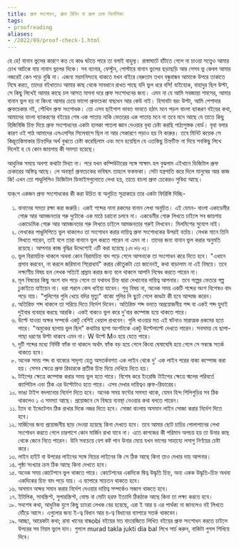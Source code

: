 ```yaml
---
title: প্রুফ সংশোধন, প্রুফ রিডিং বা প্রুফ চেক নির্দেশিকা
tags: 
- proofreading
aliases:
- /2022/09/proof-check-1.html
---
```

হে হে! বানান ভুলের কারণে কত যে কাণ্ড ঘটতে পারে তা বলাই বাহুল্য। রাস্তাঘাটে হাঁটতে গেলে না চাওয়া সত্ত্বেও আমার চোখ আটকে যায় নানান ভুলের দিকে। সব ব্যানার, ফেস্টুন, পোস্টারে বানান ভুলের ছড়াছড়ি আর সেসব ভু কেবল আমার নজরেই কেন পড়ে বুঝি না। এজন্য ময়মনিসংহে থাকতে যখন বাইরে বেরুতাম তখন বন্ধুবান্ধব আমাকে উপরে তাকাতে নিষে করত, তাদের বইখাতাও আমার কাছ থেকে সাবধানে রাখত পাছে যদি ভুল ধরে বসি! যাইহোক, বাহাদুর ছিল উল্টা, সে কিছু লিখেই আমার কাছে চল আসত মাগনা দরে প্রুফ সংশোধনের জন্য। এমন না যে আমি সবজান্তা শমসের, আমার বানান ভুল হয় না কিংবা আমার চেয়ে ভালো প্রুফচেকা বাছাধন আর কেউ নাই। হিসাবটা বরং উল্টা, আমি পেশাদার প্রুফচেকার নই, শৌখিন প্রুফ সংশোধক। তো এসব ছাইপাশ ভাবত ভাবতে হঠাৎ মনে পড়ল বাংলা ব্যাকরণ বইয়ের কথা, আমাদের বাংলা ব্যাকরণের বইয়ের শেষ এক পাতায় নাকি ভেতরের এক পাতায় মনে না তবে মনে আছে যে তাতে কিছু হিজিবিজি চিহ্ন দিয়ে প্রুফ সংশোধনের একটা হালকা পাতলা জ্ঞান দেওয়ার বৃথা চেষ্টা করছি পাঠ্যপুস্তক বোর্ড। বৃথা বলার কারণ ওই পাঠ আমাদের এসএসসির সিলেবাসে ছিল না আর সেকারণে পড়াও হয় নি কারুর। তবে মিনিট কয়েক সে কিম্ভূতকিমাকার চিহ্নাদির অর্থ বুঝতে চেষ্টা করেছিলাম এবং মনে হয়েছিল যে এতকিছু চিহ্নটিহ্ন না দিয়ে সবকিছু লিখে দিলেই হ যে কোন জায়গায় কী সমস্যা হয়েছে।
  
আধুনিক সময়ে অবশ্য কথাটা মিথ্যা না। পরে যখন কম্পিউটারের সঙ্গে সাক্ষাৎ হল বুঝলাম এইখানে ডিজিটাল প্রুফ চেকারের
      অস্তিত্ব আছে। লে অবস্থা! প্রুফচেকের ভবিষ্যৎ তাহলে ফকফকা। সেটা যন্ত্রপাতি করে দিলে মানুষের আর কাজ কি! এখন তো
      পাণ্ডুলিপিও ডিজিটাল ডিভাইসগুলোতে লেখা হয়, তাতে বাংলা প্রুফ চেকেরও সুবিধা আছে।</div>
  <div>যাক্‌গে একজন প্রুফ সংশোধকের কী করা উচিত বা অনুচিত সূত্রাকারে তার একটা ফিরিস্তি দিচ্ছি-</div>
  <div>
    <ol style="list-style-type: bengali; text-align: left;">
      <li>বানানের সমতা রক্ষা করা জরুরি। একই শব্দের নানা রকমের বানান লেখা অনুচিত। এই যেমন- বাংলা একাডেমীর গোরু আর
        আমজনতার গরু দুটোকে এক মাঠে চরানো চলবে না। একডেমীর গোরু লিখতে চাইলে সব জায়গায় একাডেমিক গোরু আর আমজনতার
        গরু লিখতে চাইলে আমজনতার গরুই লিখবেন। মিলমিশের সুযোগ নাই।</li>
      <li>লেখকের পাণ্ডুলিপিতে ভুল থাকলেও তা সংশোধন করার দায়িত্ব প্রুফ সংশোধকের উপরই বর্তায়। লেখক মানে তিনি লিখতে
        পারেন, তাই বলে তারা বানানে ভুল করতে পারেন না এমন না। তাদের জন্য বানান ভুল করার অনুমতি রয়েছে। আপনার কাজ
        বৃদ্ধির উদ্দেশ্যেই এটি করা হয়েছে <span style="font-size: x-small;">[এটা সত্যি না]</span>।</li>
      <li>ভুল বিরামচিহ্ন থাকলে অথবা কোন বিরামচিহ্ন বাদ পড়ে গেলে আপনাকে তা সংশোধন করে দিতে হবে। "এখানে প্রসাব
        করবেন, না করলে জরিমানা শিরোধার্য" করার কৌতুকটা তো জানেনই, কথা বাড়ালাম না এই বিষয়ে। তবে লক্ষ্যণীয় বিষয় হল
        লেখক সত্যিই প্রস্রাব করার জন্য বলে থাকলে আপনি নিষেধ করতে পারেন না।</li>
      <li>মূল বিষয়ের কিছু অংশ বাদ পড়ে গেলে তা যথাযথ চিহ্ন দ্বারা দেখানোর দায়িত্ব আপনার। তবে গল্পের ভেতরে গল্প
        ঢুকাইতে যাইয়েন না। ধরা পরলে কেস খাইয়া যাবেন। শুধু বিষয় না, অনেক সময় একটি শব্দের অংশ বিশেষও বাদ পড়ে যায়।
        "পুলিশের গুলি খেয়ে বদির মৃত্যু" বাক্যে গুলির লি ছুটে গেলে কাণ্ডটা কী হবে আন্দাজ করেন।</li>
      <li>অতিরিক্ত শব্দ থাকলে তা সরিয়ে দিতে নির্দেশ দিবেন। অতিরিক্ত শব্দ বলতে অপ্রয়োজনীয় শব্দ বা একই শব্দ হুদাই
        দুইবার ব্যবহার করছে আরকি। একই বাক্যও ভুল করে দু'বার কম্পোজ হয়ে থাকতে পারে।</li>
      <li>উল্টে যাওয়া অক্ষর সম্পর্কে একটু বেশিই খেয়াল রাখবেন। গুলি খাওয়ার মত এই ঘটনাও মারাত্মক রকমের হতে পারে।
        "অমুকের ছাপায় ভুল ছিল" কথাটার ছাপা অংশটাকে একটু উল্টেপাল্টে দেখতে পারেন। সবসময় যে ছাপা-পাছা ধরণের উল্টা
        থাকবে এমন না। W উল্টে Mও হয়ে যেতে পারে।</li>
      <li>দুটি শব্দের মধ্যে নির্দিষ্ট ফাঁক না থাকলে অর্থাৎ ফাঁক বড় হয়ে গেলে কিংবা ঘেষাঘেষি হয়ে গেলে সে সম্বন্ধে
        সতর্ক থাকতে হবে।</li>
      <li>অনেক সময় শব্দ বা বাক্যের সাদৃশ্য হেতু অসতর্কবশত এক লাইন থেকে দু' এক লাইন পরের বাক্য কম্পোজ করা
        হয়। সেসব ক্ষেত্রে প্রুফ রিডারকে প্রতীক চিহ্ন দিয়ে দেখিয়ে দিতে হয়। </li>
      <li>টাইপের ক্ষেত্রে কম্পোজ করার সময় ভুল হতে পারে। বিশেষ করে ইংরেজি টাইপের ক্ষেত্রে স্মলের পরিবর্তে
        ক্যাপিটাল এবং ঠিক এর উল্টোটাও হতে পারে। এসব দেখার দায়িত্বও প্রুফ-রিডারের। </li>
      <li>ভাঙা টাইপ বদলানোর নির্দেশ দিতে হবে। অনেক সময় ফন্টের সমস্যা থাকে, যেমন হিন্দ শিলিগুড়ির সব ঠিক থাকলেও ১ এ
        সমস্যা আছে। প্রয়োজনে সে বিষয়ে ব্যবস্থা নেওয়ার কথা বলতে পারেন।</li>
      <li>ট্যাব বা ইন্ডেটেশন ঠিক রাখার দিকে নজর দিতে হবে। সোজা বাংলায় অসমান লাইন সোজা করার নির্দেশ দিতে হবে।</li>
      <li>মার্জিনের জন্য প্রয়োজনীয় ছাড় দেওয়া হয়েছে কিনা দেখতে হবে। তবে আমার ছোট চাচির পোলাপানের লেখা সংশোধন
        করতে গেলে চারপাশে কোন মার্জিন রাখা যাবে না। এতে কাগজের কী পরিমান অপচয় হয় তা উনার কাছ থেকে জেনে নিতে
        পারেন। উনি সবচেয়ে বেশ কষ্ট পান উনার মেয়ে যখন ভাগের সাহায্যে লসাগু নির্ণয়ের চেষ্টা করে। </li>
      <li>লাইন হাইট বা উপরের লাইনের সঙ্গে নিচের লাইনের কি সে ঠিক আছে কিনা তাও দেখার দায় আপনার।</li>
      <li>পৃষ্ঠা সংখ্যার ক্রম ঠিক আছে কিনা দেখতে হবে।</li>
      <li>অনেক সময় কোটেশনে ভুল থাকতে পারে। কোটেশনের একদিকে দ্বিত্ব উদ্ধৃতি চিহ্ন, অন্য একক উদ্ধৃতি-চিহ্ন অথবা
        একদিকের চিহ্ন বাদ পড়ে যায়। এ ব্যাপারে সচেতন থাকতে হবে।</li>
      <li>অসমান অক্ষর সমান করার নির্দেশ দেওয়ার দায়িত্ব সম্পর্কেও সজাগ থাকতে হবে।</li>
      <li>ইটালিক, সাবস্ক্রিপ্ট, সুপারস্ক্রিপ্ট, বোল্ড বা মোটা হরফ ইত্যাদি ঠিকঠাক আছে কিনা তা লক্ষ্য করতে হবে।</li>
      <li>সবশেষ কথা, আধুনিক যুগে কিছু চ্যাংরা লেখক বের হয়েছে, এরা ই আর য় এর পার্থক্য না জানলেও বই লিখতে দৌঁড়ে আসে।
        এগুলোর জন্য ই-ত্ব বিধান আর য়-ত্ব বিধানের ব্যাপারে সতর্ক থাকবেন।</li>
      <li>আচ্ছা, আরেকটা কথা; রাবা খানের বান্ধobi বইয়ের মত বাংরেজিতে লিখিত বইয়ের প্রুফ সংশোধন করতে চাইলে উপরের সব
        নিয়ম ভুলে যান। গুগলে murad takla jukti dia bal লিখে সার্চ করুন, বাকিটা গুগল শিখিয়ে দিবে।</li>
    </ol>
  </div>
